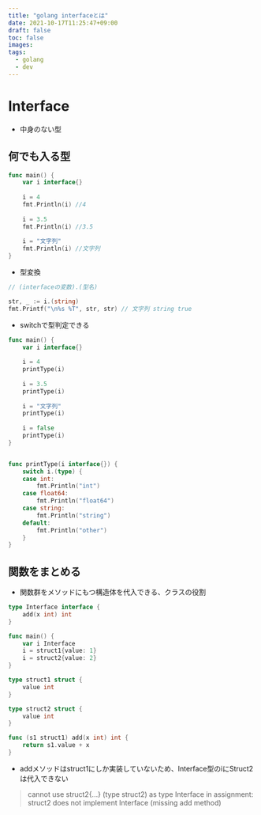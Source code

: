 ```yaml
---
title: "golang interfaceとは"
date: 2021-10-17T11:25:47+09:00
draft: false
toc: false
images:
tags:
  - golang
  - dev
---
```



# Interface

- 中身のない型


## 何でも入る型

```go
func main() {
	var i interface{}
	
	i = 4
	fmt.Println(i) //4
	
	i = 3.5
	fmt.Println(i) //3.5
	
	i = "文字列"
	fmt.Println(i) //文字列
}
```

- 型変換

```go
// (interfaceの変数).(型名)

str, _ := i.(string)
fmt.Printf("\n%s %T", str, str) // 文字列 string true
```

- switchで型判定できる

```go
func main() {
	var i interface{}
	
	i = 4
	printType(i)
	
	i = 3.5
	printType(i)
	
	i = "文字列"
	printType(i)
	
	i = false
	printType(i)
}


func printType(i interface{}) {
	switch i.(type) {
	case int:
		fmt.Println("int")
	case float64:
		fmt.Println("float64")
	case string:
		fmt.Println("string")
	default:
		fmt.Println("other")
	}
}
```

## 関数をまとめる

- 関数群をメソッドにもつ構造体を代入できる、クラスの役割

```go
type Interface interface {
	add(x int) int
}

func main() {
	var i Interface
	i = struct1{value: 1}
	i = struct2{value: 2}
}

type struct1 struct {
	value int
}

type struct2 struct {
	value int
}

func (s1 struct1) add(x int) int {
	return s1.value + x
}
```

- addメソッドはstruct1にしか実装していないため、Interface型のiにStruct2は代入できない

> cannot use struct2{...} (type struct2) as type Interface in assignment:
	struct2 does not implement Interface (missing add method)
